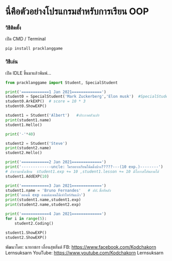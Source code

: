 # นี่คือตัวอย่างโปรแกรมสำหรับการเรียน     OOP

### วิธีติดตั้ง

เปิด CMD / Terminal

```python
pip install pracklanggame
```

### วิธีเล่น

เปิด IDLE ขึ้นมาแล้วพิมพ์...

```python
from pracklanggame import Student, SpecialStudent

print('============1 Jan 2021=============')
student0 = SpecialStudent('Mark Zuckerberg','Elon musk')  #SpecialStudent('ชื่อลูก','ชื่อพ่อ')
student0.ArkEXP()  # score = 10 * 3 
student0.ShowEXP()

student1 = Student('Albert')   #ประกาศตัวแปร
print(student1.name)
student1.Hello()

print('-'*40)

student2 = Student('Steve')
print(student2.name)
student2.Hello()

print('============2 Jan 2021=============')
print('-------------uncle: ใครอยากเรียนโค้ดดิ้งบ้าง?????---(10 exp.)--------')
# ถ้าเรามานั่งเขียน  student1.exp += 10 ,student1.lesson += 10 มีโอกาสใส่พลาดได้
student1.AddEXP(10)

print('============3 Jan 2021=============')
student1.name = 'Bruno Fernandes'   # ปป.ชื่อทีหลัง
print('ตอนนี้ exp องแต่ละคนได้เท่าไหร่กันแล้ว')
print(student1.name,student1.exp)
print(student2.name,student2.exp)

print('============4 Jan 2021=============')
for i in range(5):
	student2.Coding()

student1.ShowEXP()
student2.ShowEXP()
```

พัฒนาโดย: นายกชกร เลื่อนสุขสันต์
FB: https://www.facebook.com/Kodchakorn Lernsuksarn
YouTube: https://www.youtube.com/Kodchakorn Lernsuksarn
